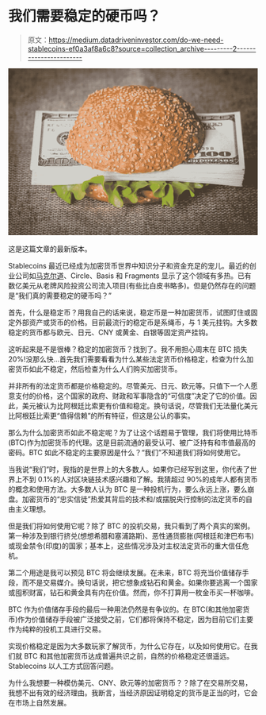 # 我们需要稳定的硬币吗？

> 原文：<https://medium.datadriveninvestor.com/do-we-need-stablecoins-ef0a3af8a6c8?source=collection_archive---------2----------------------->

![](img/e5dd24f36be0f78af5592171ac126bf5.png)

这是这篇文章的最新版本。

Stablecoins 最近已经成为加密货币世界中知识分子和资金充足的宠儿。最近的创业公司如[马克尔道](https://makerdao.com/)、Circle、Basis 和 Fragments 显示了这个领域有多热。已有数亿美元从老牌风险投资公司流入项目(有些比白皮书略多)。但是仍然存在的问题是“我们真的需要稳定的硬币吗？”

首先，什么是稳定币？用我自己的话来说，稳定币是一种加密货币，试图盯住或固定外部资产或货币的价格。目前最流行的稳定币是系绳币，与 1 美元挂钩。大多数稳定的货币都与欧元、日元、CNY 或黄金、白银等固定资产挂钩。

这听起来是不是很棒？稳定的加密货币？找到了。我不用担心周末在 BTC 损失 20%!没那么快…首先我们需要看看为什么某些法定货币价格稳定，检查为什么加密货币如此不稳定，然后检查为什么人们购买加密货币。

并非所有的法定货币都是价格稳定的。尽管美元、日元、欧元等。只值下一个人愿意支付的价格，这个国家的政府、财政和军事隐含的“可信度”决定了它的价值。因此，美元被认为比阿根廷比索更有价值和稳定。换句话说，尽管我们无法量化美元比阿根廷比索更“值得信赖”的所有特征，但这是公认的事实。

那么为什么加密货币如此不稳定呢？为了让这个话题易于管理，我们将使用比特币(BTC)作为加密货币的代理。这是目前流通的最受认可、被广泛持有和市值最高的密码。BTC 如此不稳定的主要原因是什么？“我们”不知道我们将如何使用它。

当我说“我们”时，我指的是世界上的大多数人。如果你已经写到这里，你代表了世界上不到 0.1%的人对区块链技术感兴趣和了解。我猜超过 90%的成年人都有货币的概念和使用方法。大多数人认为 BTC 是一种投机行为，要么永远上涨，要么崩盘。加密货币的“忠实信徒”热爱其背后的技术和/或摆脱央行控制的法定货币的自由主义理想。

但是我们将如何使用它呢？除了 BTC 的投机交易，我只看到了两个真实的案例。第一种涉及到银行挤兑(想想希腊和塞浦路斯)、恶性通货膨胀(阿根廷和津巴布韦)或现金禁令(印度)的国家；基本上，这些情况涉及对主权法定货币的重大信任危机。

第二个用途是我可以预见 BTC 将会继续发展。在未来，BTC 将充当价值储存手段，而不是交易媒介。换句话说，把它想象成钻石和黄金。如果你要逃离一个国家或囤积财富，钻石和黄金具有内在价值。然而，你不打算用一枚金币买一杯咖啡。

BTC 作为价值储存手段的最后一种用法仍然是有争议的。在 BTC(和其他加密货币)作为价值储存手段被广泛接受之前，它们都将保持不稳定，因为目前它们主要作为纯粹的投机工具进行交易。

实现价格稳定是因为大多数玩家了解货币，为什么它存在，以及如何使用它。在我们就 BTC 和其他加密货币达成普遍共识之前，自然的价格稳定还很遥远。Stablecoins 以人工方式回答问题。

为什么我想要一种模仿美元、CNY、欧元等的加密货币？？除了在交易所交易，我想不出有效的经济理由。我断言，当经济原因证明稳定的货币是正当的时，它会在市场上自然发展。